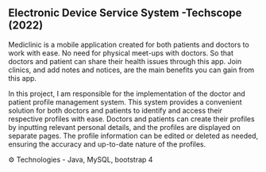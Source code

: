 ## Electronic Device Service System -Techscope (2022)

Mediclinic is a mobile application created for both patients and doctors to
work with ease. No need for physical meet-ups with doctors. So that doctors
and patient can share their health issues through this app. Join clinics, and
add notes and notices, are the main benefits you can gain from this app.

In this project, I am responsible for the implementation of the doctor and patient profile management system.
This system provides a convenient solution for both doctors and patients to identify and access their respective profiles with ease.
Doctors and patients can create their profiles by inputting relevant personal details, and the profiles are displayed on separate pages.
The profile information can be edited or deleted as needed, ensuring the accuracy and up-to-date nature of the profiles.
<br>

   ⚙ Technologies -  Java, MySQL, bootstrap 4

<br>
<br>

<!-- 
> **To see additional details, including screenshots, please follow this link.:** [click here](https://drive.google.com/file/d/1rBhcaAeMmh5nBfEPVqmHh44k5jFZHuxs/view?usp=share_link)

  📸 Screenshots - [View](https://drive.google.com/drive/folderaring)  --!>
